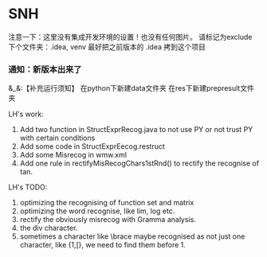 # SNH

注意一下：这里没有集成开发环境的设置！也没有任何图片。
请标记为exclude 下个文件夹：.idea, venv
最好把之前版本的 .idea 拷到这个项目

### 通知：新版本出来了


&_&:【补充运行须知】
在python下新建data文件夹
在res下新建prepresult文件夹

LH's work:
1.  Add two function in StructExprRecog.java to not use PY or not trust PY with certain conditions
2.  Add some code in StructExprEecog.restruct
3.  Add some Misrecog in wmw.xml
4.  Add one rule in rectifyMisRecogChars1stRnd() to rectify the recognise of tan.

LH's TODO:
1. optimizing the recognising of function set and matrix
2. optimizing the word recognise, like lim, log etc.
3. rectify the obviously misrecog with Gramma analysis.
4. the div character.
5. sometimes a character like \brace maybe recognised as not just one character, like {1,[}, we need to find them before 1.
